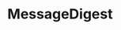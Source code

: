 ---
layout: default
title: MessageDigest
nav_order: 3
permalink: /extend/MessageDigest/
has_children: false
---